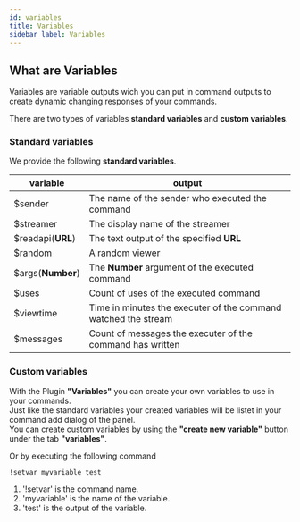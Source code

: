 ```yaml
---
id: variables
title: Variables
sidebar_label: Variables
---
```


## What are Variables

Variables are variable outputs wich you can put in command outputs to create dynamic changing responses of your commands.  

There are two types of variables **standard variables** and **custom variables**.

### Standard variables

We provide the following **standard variables**.

| variable | output |
| --- | --- |
| $sender | The name of the sender who executed the command |
| $streamer | The display name of the streamer |
| $readapi(**URL**) | The text output of the specified **URL** |
| $random | A random viewer |
| $args(**Number**) | The **Number** argument of the executed command |
| $uses | Count of uses of the executed command |
| $viewtime | Time in minutes the executer of the command watched the stream |
| $messages | Count of messages the executer of the command has written |

### Custom variables

With the Plugin **"Variables"** you can create your own variables to use in your commands.  
Just like the standard variables your created variables will be listet in your command add dialog of the panel.  
You can create custom variables by using the **"create new variable"** button under the tab **"variables"**.  

Or by executing the following command

```
!setvar myvariable test
```

1. '!setvar' is the command name.
2. 'myvariable' is the name of the variable.
3. 'test' is the output of the variable.
